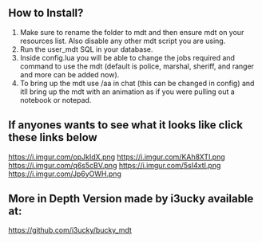 ## How to Install?

1. Make sure to rename the folder to mdt and then ensure mdt on your resources list. Also disable any other mdt script you are using.
2. Run the user_mdt SQL in your database.
3. Inside config.lua you will be able to change the jobs required and command to use the mdt (default is police, marshal, sheriff, and ranger and more can be added now).
4. To bring up the mdt use /aa in chat (this can be changed in config) and itll bring up the mdt with an animation as if you were pulling out a notebook or notepad.

## If anyones wants to see what it looks like click these links below
https://i.imgur.com/opJkIdX.png
https://i.imgur.com/KAh8XTl.png
https://i.imgur.com/q6s5cBV.png
https://i.imgur.com/5sI4xtI.png
https://i.imgur.com/Jp6yOWH.png

## More in Depth Version made by i3ucky available at:
https://github.com/i3ucky/bucky_mdt  

